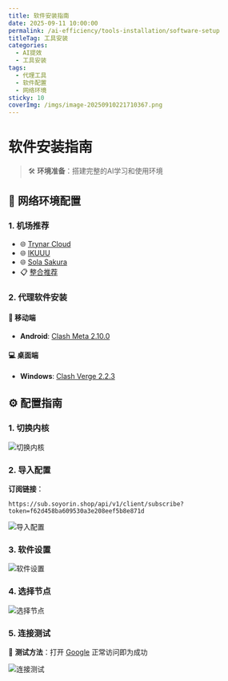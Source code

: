 ```yaml
---
title: 软件安装指南
date: 2025-09-11 10:00:00
permalink: /ai-efficiency/tools-installation/software-setup
titleTag: 工具安装
categories:
  - AI提效
  - 工具安装
tags:
  - 代理工具
  - 软件配置
  - 网络环境
sticky: 10
coverImg: /imgs/image-20250910221710367.png
---
```


# 软件安装指南

> 🛠️ **环境准备**：搭建完整的AI学习和使用环境

## 📡 网络环境配置

### 1. 机场推荐

- 🌐 [Trynar Cloud](https://dash.trynar.cloud/)
- 🌐 [IKUUU](https://ikuuu.pw/)
- 🌐 [Sola Sakura](https://sola.sakuracat.link/)
- 📋 [整合推荐](https://ygpy.net/vpn/2025/09.html)

### 2. 代理软件安装

#### 📱 移动端

- **Android**: [Clash Meta 2.10.0](https://download.client.clashnews.org/proxy-clients-all/android/Clash%20Meta-2.10.0-meta-universal-release.apk)

#### 💻 桌面端

- **Windows**: [Clash Verge 2.2.3](https://github.com/clash-verge-rev/clash-verge-rev/releases/download/v2.2.3/Clash.Verge_2.2.3_x64-setup.exe)

## ⚙️ 配置指南

### 1. 切换内核

![切换内核](/imgs/image-20250910221710367.png)

### 2. 导入配置

**订阅链接**：

```
https://sub.soyorin.shop/api/v1/client/subscribe?token=f62d458ba609530a3e208eef5b8e871d
```

![导入配置](/imgs/image-20250910221917358.png)

### 3. 软件设置

![软件设置](/imgs/image-20250910222103024.png)

### 4. 选择节点

![选择节点](/imgs/image-20250910222159433.png)

### 5. 连接测试

🔗 **测试方法**：打开 [Google](https://google.com) 正常访问即为成功

![连接测试](/imgs/image-20250910222234936.png)
